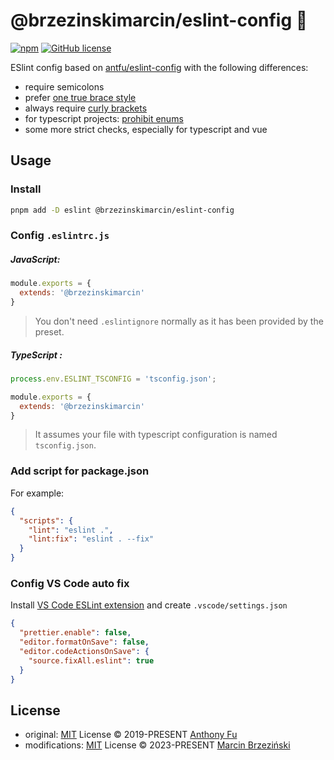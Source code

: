 # @brzezinskimarcin/eslint-config 🎨

[![npm](https://img.shields.io/npm/v/@brzezinskimarcin/eslint-config)](https://npmjs.com/package/@brzezinskimarcin/eslint-config)
[![GitHub license](https://img.shields.io/github/license/brzezinskimarcin/eslint-config)](https://github.com/brzezinskimarcin/eslint-config/blob/main/LICENSE)

ESlint config based on [antfu/eslint-config](https://github.com/antfu/eslint-config) with the following differences:
- require semicolons
- prefer [one true brace style](https://eslint.org/docs/latest/rules/brace-style#1tbs)
- always require [curly brackets](https://eslint.org/docs/latest/rules/curly)
- for typescript projects: [prohibit enums](https://www.youtube.com/watch?v=jjMbPt_H3RQ)
- some more strict checks, especially for typescript and vue

## Usage

### Install

```bash
pnpm add -D eslint @brzezinskimarcin/eslint-config
```

### Config `.eslintrc.js`

##### JavaScript:
```js
module.exports = {
  extends: '@brzezinskimarcin'
}
```
> You don't need `.eslintignore` normally as it has been provided by the preset.

##### TypeScript :
```js
process.env.ESLINT_TSCONFIG = 'tsconfig.json';

module.exports = {
  extends: '@brzezinskimarcin'
}
```

> It assumes your file with typescript configuration is named `tsconfig.json`.

### Add script for package.json

For example:

```json
{
  "scripts": {
    "lint": "eslint .",
    "lint:fix": "eslint . --fix"
  }
}
```

### Config VS Code auto fix

Install [VS Code ESLint extension](https://marketplace.visualstudio.com/items?itemName=dbaeumer.vscode-eslint) and create `.vscode/settings.json`

```json
{
  "prettier.enable": false,
  "editor.formatOnSave": false,
  "editor.codeActionsOnSave": {
    "source.fixAll.eslint": true
  }
}
```

## License

- original: [MIT](https://github.com/antfu/eslint-config/blob/main/LICENSE) License &copy; 2019-PRESENT [Anthony Fu](https://github.com/antfu)
- modifications: [MIT](./LICENSE) License &copy; 2023-PRESENT [Marcin Brzeziński](https://github.com/brzezinskimarcin)
